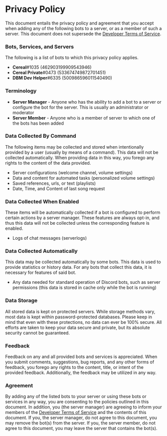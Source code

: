 # Privacy Policy

This document entails the privacy policy and agreement that you accept when adding any of the following bots to a server, or as a member of such a server. This document does not supersede the [Developer Terms of Service](https://discord.com/developers/docs/legal).


### Bots, Services, and Servers
The following is a list of bots to which this privacy policy applies.
* **Cereal**#1035 (462903199909543946)
* **Cereal Private**#0473 (533674749872701451)
* **DBM Dev Helper**#6335 (500986596011540490)


### Terminology
* **Server Manager** - Anyone who has the ability to add a bot to a server or configure the bot for the server. This is usually an administrator or moderator
* **Server Member** - Anyone who is a member of server to which one of the bots has been added



### Data Collected By Command
The following items may be collected and stored when intentionally provided by a user (usually by means of a command). This data will not be collected automatically. When providing data in this way, you forego any rights to the content of the data provided.
* Server configurations (welcome channel, volume settings)
* Data and content for automated tasks (personalized volume settings)
* Saved references, urls, or text (playlists)
* Date, Time, and Content of last song request



### Data Collected When Enabled
These items will be automatically collected if a bot is configured to perform certain actions by a server manager. These features are always opt-in, and thus this data will not be collected unless the corresponding feature is enabled.
* Logs of chat messages (serverlogs)



### Data Collected Automatically
This data may be collected automatically by some bots. This data is used to provide statistics or history data. For any bots that collect this data, it is necessary for features of said bot.
* Any data needed for standard operation of Discord bots, such as server permissions (this data is stored in cache only while the bot is running)



### Data Storage
All stored data is kept on protected servers. While storage methods vary, most data is kept within password-protected databases. Please keep in mind that even with these protections, no data can ever be 100% secure. All efforts are taken to keep your data secure and private, but its absolute security cannot be guaranteed.



### Feedback
Feedback on any and all provided bots and services is appreciated. When you submit comments, suggestions, bug reports, and any other forms of feedback, you forego any rights to the content, title, or intent of the provided feedback. Additionally, the feedback may be utilized in any way.



### Agreement
By adding any of the listed bots to your server or using these bots or services in any way, you are consenting to the policies outlined in this document. In addition, you (the server manager) are agreeing to inform your members of the [Developer Terms of Service](https://discord.com/developers/docs/legal) and the contents of this document. If you, the server manager, do not agree to this document, you may remove the bot(s) from the server. If you, the server member, do not agree to this document, you may leave the server that contains the bot(s).
